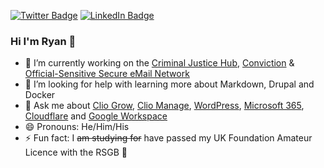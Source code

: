 [![Twitter Badge](https://img.shields.io/badge/Twitter-Profile-informational?style=flat&logo=twitter&logoColor=white&color=1CA2F1)](https://twitter.com/Ryan4Reform)
[![LinkedIn Badge](https://img.shields.io/badge/LinkedIn-Profile-informational?style=flat&logo=linkedin&logoColor=white&color=0D76A8)](https://www.linkedin.com/in/rspjarvis/)


### Hi I'm Ryan 👋
- 🔭 I’m currently working on the [Criminal Justice Hub](https://www.criminaljusticehub.org.uk), [Conviction](https://www.cconviction.org.uk) & [Official-Sensitive Secure eMail Network](https://www.github.com/official-sensitive)
- 🤔 I’m looking for help with learning more about Markdown, Drupal and Docker
- 💬 Ask me about [Clio Grow](https://www.clio.com/uk/grow/), [Clio Manage](https://www.clio.com/uk/manage/), [WordPress](https://wordpress.org/), [Microsoft 365](https://www.microsoft.com/en-gb/microsoft-365/business/), [Cloudflare](https://www.cloudflare.com/en-gb/) and [Google Workspace](https://workspace.google.com/intl/en_uk/)
- 😄 Pronouns: He/Him/His
- ⚡ Fun fact: I ~~am studying for~~ have passed my UK Foundation Amateur Licence with the RSGB 🎉
